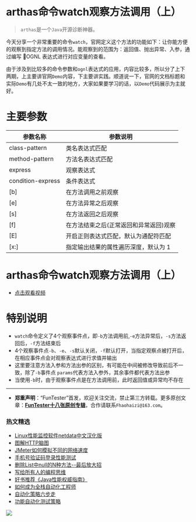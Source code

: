 # arthas命令watch观察方法调用（上）

> `arthas`是一个`Java`开源诊断神器。

今天分享一个非常重要的命令`watch`，官网定义这个方法的功能如下：让你能方便的观察到指定方法的调用情况。能观察到的范围为：返回值、抛出异常、入参，通过编写 OGNL 表达式进行对应变量的查看。

由于涉及到比较多的命令参数和`ognl`表达式的应用，内容比较多，所以分了上下两期，上主要讲官网`Demo`内容，下主要讲实践。顺道说一下，官网的文档标题和实际`Demo`有几处不太一致的地方，大家如果要学习的话，以`Demo`代码展示为主就好。

# 主要参数

|参数名称	|参数说明|
|-----|-----|
|class-pattern|	类名表达式匹配|
|method-pattern	|方法名表达式匹配|
|express	|观察表达式|
|condition-express	|条件表达式|
|[b]	|在方法调用之前观察|
|[e]	|在方法异常之后观察|
|[s]	|在方法返回之后观察|
|[f]	|在方法结束之后(正常返回和异常返回)观察|
|[E]	|开启正则表达式匹配，默认为通配符匹配|
|[x:]	|指定输出结果的属性遍历深度，默认为 1|

# arthas命令watch观察方法调用（上）

- [点击观看视频](https://mp.weixin.qq.com/s/6fMKP7H4Q7ll_0v-wyN19g)


# 特别说明

* `watch`命令定义了4个观察事件点，即`-b`方法调用前,`-e`方法异常后，`-s`方法返回后，`-f`方法结束后
* 4个观察事件点`-b`、`-e`、`-s`默认关闭，`-f`默认打开，当指定观察点被打开后，在相应事件点会对观察表达式进行求值并输出
* 这里要注意方法入参和方法出参的区别，有可能在中间被修改导致前后不一致，除了`-b`事件点 `params`代表方法入参外，其余事件都代表方法出参
* 当使用`-b`时，由于观察事件点是在方法调用前，此时返回值或异常均不存在

---
* **郑重声明**：“FunTester”首发，欢迎关注交流，禁止第三方转载。更多原创文章：**[FunTester十八张原创专辑](https://mp.weixin.qq.com/s/Le-tpC79pIpacHXGOkkYWw)**，合作请联系`Fhaohaizi@163.com`。

### 热文精选

- [Linux性能监控软件netdata中文汉化版](https://mp.weixin.qq.com/s/fdXtK-5WwKnxjLZdyg6-nA)
- [图解HTTP脑图](https://mp.weixin.qq.com/s/100Vm8FVEuXs0x6rDGTipw)
- [JMeter如何模拟不同的网络速度](https://mp.weixin.qq.com/s/1FCwNN2htfTGF6ItdkcCzw)
- [手机号验证码登录性能测试](https://mp.weixin.qq.com/s/i-j8fJAdcsJ7v8XPOnPDAw)
- [删除List中null的N种方法--最后放大招](https://mp.weixin.qq.com/s/4mfskN781dybyL59dbSbeQ)
- [写给所有人的编程思维](https://mp.weixin.qq.com/s/Oj33UCnYfbUgzsBzEm2GPQ)
- [好书推荐《Java性能权威指南》](https://mp.weixin.qq.com/s/YWd5Yx6n7887g1lMLTcsWQ)
- [如何成为全栈自动化工程师](https://mp.weixin.qq.com/s/j2rQ3COFhg939KLrgKr_bg)
- [自动化策略六步走](https://mp.weixin.qq.com/s/He69k8iCKhTKD1j-yV6M5g)
- [功能自动化测试策略](https://mp.weixin.qq.com/s/qHmcblN4cD4JK6jT7oU4fQ)


![](https://mmbiz.qpic.cn/mmbiz_jpg/13eN86FKXzCxr0Sa2MXpNKicZE024zJm73r4hrjticMMYViagtaSXxwsyhmRmOrdXPXfS5zB2ILHtaqNSoWGRwa8Q/640?wx_fmt=jpeg&tp=webp&wxfrom=5&wx_lazy=1&wx_co=1)